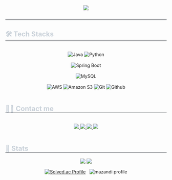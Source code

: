 <div align= "center">
    <img src="https://capsule-render.vercel.app/api?type=waving&color=0:8e44ad,100:6ddfd7&height=180&text=ThreeeJ&animation=&fontColor=decece&fontSize=60" />
</div>

<div style="text-align: left;"> 
    <h2 style="border-bottom: 1px solid #21262d; color: #c9d1d9;">  </h2>  
    <div style="font-weight: 700; font-size: 15px; text-align: left; color: #c9d1d9;">  </div> 
</div>

<div style="text-align: left;">
  <h2 style="border-bottom: 1px solid #21262d; color: #c9d1d9;"> 🛠️ Tech Stacks </h2>
  <br>

  <!-- Languages Section -->
  <div align="center">
    <img src="https://img.shields.io/badge/JAVA-ffa500?style=for-the-badge&logo=OpenJDK&logoColor=white" alt="Java"/>
    <img src="https://img.shields.io/badge/Python-3776AB?style=for-the-badge&logo=Python&logoColor=white" alt="Python"/>
  </div>
  <br>

  <!-- Framework Section -->
  <div align="center">
    <img src="https://img.shields.io/badge/Spring Boot-6DB33F?style=for-the-badge&logo=springboot&logoColor=white" alt="Spring Boot"/>
  </div>
  <br>

  <!-- Database Section -->
  <div align="center">
    <img src="https://img.shields.io/badge/MySQL-4479A1?style=for-the-badge&logo=MySQL&logoColor=white" alt="MySQL">
  </div>
  <br>

  <!-- DevOps & Cloud Section -->
  <div align="center">
    <img src="https://img.shields.io/badge/AWS-232F3E?style=for-the-badge&logo=amazonaws&logoColor=white" alt="AWS"/>
    <img src="https://img.shields.io/badge/Amazon S3-569A31?style=for-the-badge&logo=amazons3&logoColor=white" alt="Amazon S3"/>
    <img src="https://img.shields.io/badge/Git-F05032?style=for-the-badge&logo=Git&logoColor=white" alt="Git">
    <img src="https://img.shields.io/badge/Github-181717?style=for-the-badge&logo=Github&logoColor=white" alt="Github">
  </div>
  <br>

</div>

<div style="text-align: left;">
    <h2 style="border-bottom: 1px solid #21262d; color: #c9d1d9;"> 🧑‍💻 Contact me </h2> <br> 
    <div align= "center"> <a href=https://velog.io/@threejjj333/posts> <img src="https://img.shields.io/badge/Velog-20C997?style=for-the-badge&logo=Velog&logoColor=white&link=https://velog.io/@threejjj333/posts"> </a>
         <a href=https://www.notion.so/1ff9de658f6c80c18e9eeacbb33e8609> <img src="https://img.shields.io/badge/Notion-000000?style=for-the-badge&logo=Notion&logoColor=white&link=https://www.notion.so/25c387cdc3d480749fb8cb4fd04c8afa"> </a>
         <a href=mailto:a00007915@gmail.com> <img src="https://img.shields.io/badge/Gmail-EA4335?style=for-the-badge&logo=Gmail&logoColor=white&link=mailto:a00007915@gmail.com"> </a>
         <a href=https://www.instagram.com/_j0ng_zzin_/> <img src="https://img.shields.io/badge/Instagram-E4405F?style=for-the-badge&logo=Instagram&logoColor=white&link=https://www.instagram.com/_j0ng_zzin_/"> </a>
    </div>  
    <br> 
    <div align= "center">  </div> 
</div>

<div style="text-align: left;"> 
    <h2 style="border-bottom: 1px solid #21262d; color: #c9d1d9;"> 🏅 Stats </h2> 
    <div align= "center"> <img src="https://github-readme-stats.vercel.app/api?username=ThreeeJ&bg_color=60,00000000,18908e&title_color=ffffff&text_color=ffffff"/> 
        <img src="https://github-readme-stats.vercel.app/api/top-langs/?username=ThreeeJ&layout=compact&bg_color=60,00000000,18908e&title_color=ffffff&text_color=ffffff"/> 
    </div> 
</div>

<div align="center">
    
[![Solved.ac Profile](http://mazassumnida.wtf/api/v2/generate_badge?boj=jjjjj1280)](https://solved.ac/jjjjj1280/) &nbsp; ![mazandi profile](http://mazandi.herokuapp.com/api?handle=jjjjj1280&theme=dark)

</div>
    
